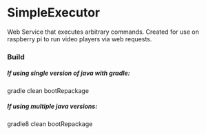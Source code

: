 # SimpleExecutor
Web Service that executes arbitrary commands. Created for use on raspberry pi to run video players via web requests.

### Build
##### If using single version of java with gradle:
gradle clean bootRepackage

##### If using multiple java versions:
gradle8 clean bootRepackage

